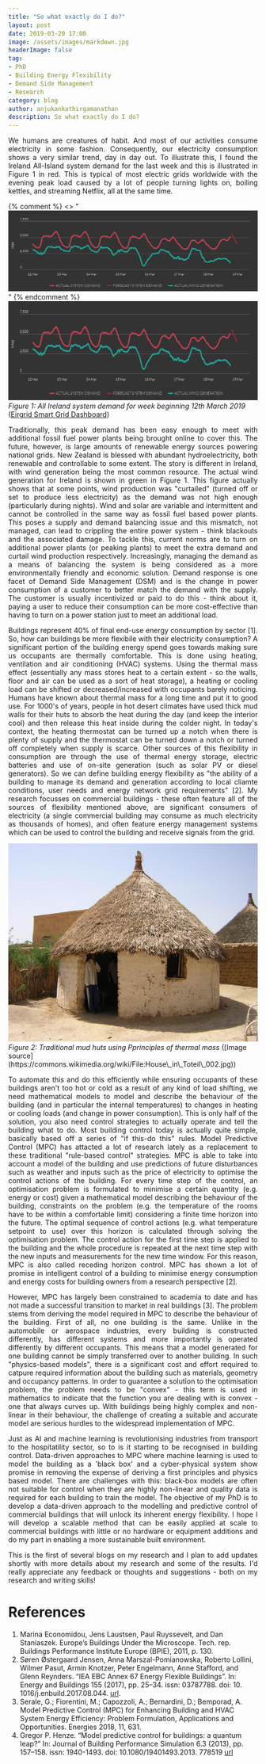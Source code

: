 ```yaml
---
title: "So what exactly do I do?"
layout: post
date: 2019-03-20 17:00
image: /assets/images/markdown.jpg
headerImage: false
tag:
- PhD
- Building Energy Flexibility
- Demand Side Management
- Research
category: blog
author: anjukankathirgamanathan
description: So what exactly do I do?
---
```

<div style="text-align: justify">

<p> We humans are creatures of habit. And most of our activities consume electricity in some fashion. Consequently, our electricity
consumption shows a very similar trend, day in day out. To illustrate this, I found the Ireland All-Island system demand for the last week
and this is illustrated in Figure 1 in red. This is typical of most electric grids worldwide with the evening peak load caused 
by a lot of people turning lights on, boiling kettles, and streaming Netflix, all at the same time.</p>

</div>

{% comment %}
<> "![alt text](/assets/images/system_demand.PNG)"
{% endcomment %}
<img src="/assets/images/system_demand.PNG " width="786" height="200" />
<em>Figure 1: All Ireland system demand for week beginning 12th March 2019 </em> ([Eirgrid Smart Grid Dashboard](http://smartgriddashboard.eirgrid.com/#all))

<div style="text-align: justify">

<p> Traditionally, this peak demand has been easy enough to meet with additional fossil fuel power plants being brought online 
to cover this. The future, however, is large amounts of renewable energy sources powering national grids. New Zealand is 
blessed with abundant hydroelectricity, both renewable and controllable to some extent. The story is different in Ireland,
with wind generation being the most common resource. The actual wind generation for Ireland is shown in green in Figure 1. This
figure actually shows that at some points, wind production was "curtailed" (turned off or set to produce less electricity) as the 
demand was not high enough (particularly during nights). Wind and solar are variable and intermittent and cannot be controlled in the same way as fossil fuel 
based power plants. This poses a supply and demand balancing issue and this mismatch, not managed, can lead to crippling the entire power system - think blackouts and the 
associated damage. To tackle this, current norms are to turn on additional power plants (or peaking plants) to meet the extra 
demand and curtail wind production respectively. Increasingly, managing the demand as a means of balancing the system is 
being considered as a more environmentally friendly and economic solution. Demand response is one facet of Demand Side
Management (DSM) and is the change in power consumption of a customer to better match the demand with the supply. The customer 
is usually incentivized or paid to do this - think about it, paying a user to reduce their consumption can be more cost-effective
than having to turn on a power station just to meet an additional load.</p> 

<p> Buildings represent 40% of final end-use energy consumption by sector [1]. So, how can buildings be more flexibile with their
electricity consumption? A significant portion of the building energy spend goes towards making sure us occupants are thermally
comfortable. This is done using heating, ventilation and air conditioning (HVAC) systems. Using the thermal mass effect 
(essentially any mass stores heat to a certain extent - so the walls, floor and air can be used as a sort of heat storage), a
heating or cooling load can be shifted or decreased/increased with occupants barely noticing. Humans have known about thermal
mass for a long time and put it to good use. For 1000's of years, people in hot desert climates have used thick mud walls for 
their huts to absorb the heat during the day (and keep the interior cool) and then release this heat inside during the colder
night. In today's context, the heating thermostat can be turned up a notch when there is plenty of supply and the thermostat
can be turned down a notch or turned off completely when supply is scarce. Other sources of this flexibility in consumption 
are through the use of thermal energy storage, electric batteries and use of on-site generation (such as solar PV or diesel
generators). So we can define building energy flexibility as "the ability of a building to manage its demand and generation 
according to local cliamte conditions, user needs and energy network grid requirements" [2]. My research focusses on commercial
buildings - these often feature all of the sources of flexibility mentioned above, are significant consumers of electricity 
(a single commercial building may consume as much electricity as thousands of homes), and often feature energy management
systems which can be used to control the building and receive signals from the grid.</p>

</div>

<img src="/assets/images/House_in_Toteil_002.jpg" width="800" height="400" />
<em>Figure 2: Traditional mud huts using Pprinciples of thermal mass </em> ([Image source](https://commons.wikimedia.org/wiki/File:House\_in\_Toteil\_002.jpg))

<div style="text-align: justify">

<p> To automate this and do this efficiently while ensuring occupants of these buildings aren't too hot or cold as a result
of any kind of load shifting, we need mathematical models to model and describe the behaviour of the building (and in particular the 
internal temperatures) to changes in heating or cooling loads (and change in power consumption). This is only half of the solution,
you also need control strategies to actually operate and tell the building what to do. Most building control today is 
actually quite simple, basically based off a series of "if this-do this" rules. Model Predictive Control (MPC) has attacted 
a lot of research lately as a replacement to these traditional "rule-based control" strategies. MPC is able to take into account a 
model of the building and use predictions of future disturbances such as weather and inputs such as the price of electricity to
optimise the control actions of the building. For every time step of the control, an optimisation problem is formulated to minimise
a certain quantity (e.g. energy or cost) given a mathematical model describing the behaviour of the building, constraints on the 
problem (e.g. the temperature of the rooms have to be within a comfortable limit) considering a finite time horizon into the 
future. The optimal sequence of control actions (e.g. what temperature setpoint to use) over this horizon is calculated through
solving the optimisation problem. The control action for the first time step is applied to the building and the whole procedure is
repeated at the next time step with the new inputs and measurements for the new time window. For this reason, MPC is also called
receding horizon control. MPC has shown a lot of promise in intelligent control of a building to minimise energy consumption and energy 
costs for building owners from a research perspective [2].</p>

<p> However, MPC has largely been constrained to academia to date and has not made a successful transition to market in real buildings [3].
The problem stems from deriving the model required in MPC to describe the behaviour of the building. First of all, no one building
is the same. Unlike in the automobile or aerospace industries, every building is constructed differently, has different
systems and more importantly is operated differently by different occupants. This means that a model generated for one building cannot 
be simply transferred over to another building. In such "physics-based models", there is a significant cost and effort
required to catpure required information about the building such as materials, geometry and occupancy patterns.
In order to guarantee a solution to the optimisation problem, the problem needs to be "convex" - this term is used in 
mathematics to indicate that the function you are dealing with is convex - one that always curves up. With buildings 
being highly complex and non-linear in their behaviour, the challenge of creating a suitable and accurate model are 
serious hurdles to the widespread implementation of MPC. </p>

<p> Just as AI and machine learning is revolutionising industries from transport to the hospitatility sector, so 
to is it starting to be recognised in building control. Data-driven approaches to MPC where machine learning is used
to model the building as a 'black box' and a cyber-physical system show promise in removing the expense of deriving a 
first principles and physics based model. There are challenges with this: black-box models are often not suitable for 
control when they are highly non-linear and quality data is required for each building to train the model. The objective of my PhD is to 
develop a data-driven approach to the modelling and predictive control of commercial buildings that will unlock its
inherent energy flexibility. I hope I will develop a scalable method that can be easily applied at scale to commercial
buildings with little or no hardware or equipment additions and do my part in enabling a more sustainable built
environment. </p>

<p> This is the first of several blogs on my research and I plan to add updates shortly with more details
about my research and some of the results. I'd really appreciate any feedback or thoughts and suggestions - both on my 
research and writing skills! </p>

</div>

# References

1. Marina Economidou, Jens Laustsen, Paul Ruyssevelt, and Dan Staniaszek. Europe’s Buildings
Under the Microscope. Tech. rep. Buildings Performance Institute Europe (BPIE), 2011, p. 130.
2. Søren Østergaard Jensen, Anna Marszal-Pomianowska, Roberto Lollini, Wilmer Pasut, Armin
Knotzer, Peter Engelmann, Anne Stafford, and Glenn Reynders. “IEA EBC Annex 67 Energy
Flexible Buildings”. In: Energy and Buildings 155 (2017), pp. 25–34. issn: 03787788. doi: 10.
1016/j.enbuild.2017.08.044. [url](http://dx.doi.org/10.1016/j.enbuild.2017.08.044).
3. Serale, G.; Fiorentini, M.; Capozzoli, A.; Bernardini, D.; Bemporad, A. Model Predictive Control (MPC) 
for Enhancing Building and HVAC System Energy Efficiency: Problem Formulation, Applications and Opportunities. 
Energies 2018, 11, 631. 
3. Gregor P. Henze. “Model predictive control for buildings: a quantum leap?” In: Journal of Building
Performance Simulation 6.3 (2013), pp. 157–158. issn: 1940-1493. doi: 10.1080/19401493.2013.
778519 [url](http://www.tandfonline.com/doi/abs/10.1080/19401493.2013.778519) 

